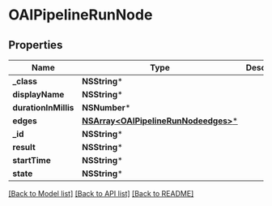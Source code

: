 # OAIPipelineRunNode

## Properties
Name | Type | Description | Notes
------------ | ------------- | ------------- | -------------
**_class** | **NSString*** |  | [optional] 
**displayName** | **NSString*** |  | [optional] 
**durationInMillis** | **NSNumber*** |  | [optional] 
**edges** | [**NSArray&lt;OAIPipelineRunNodeedges&gt;***](OAIPipelineRunNodeedges.md) |  | [optional] 
**_id** | **NSString*** |  | [optional] 
**result** | **NSString*** |  | [optional] 
**startTime** | **NSString*** |  | [optional] 
**state** | **NSString*** |  | [optional] 

[[Back to Model list]](../README.md#documentation-for-models) [[Back to API list]](../README.md#documentation-for-api-endpoints) [[Back to README]](../README.md)


